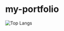 # my-portfolio

![Top Langs](https://github-readme-stats.vercel.app/api/top-langs/?username=yager-j&exclude_repo=jahai-vs-jedek,https://github.com/yager-j/Models-of-linguistic-convergence-in-a-hunter-gatherer-community,my-portfolio)

